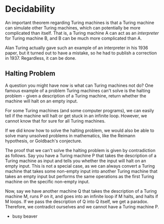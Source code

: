 # Decidability
An important theorem regarding Turing machines is that a Turing machine can simulate other Turing 
machines, which can potentially be more complicated than itself. That is, a Turing machine A can
act as an _interpreter_ for Turing machine B, and B can be much more complicated than A.

Alan Turing actually gave such an example of an interpreter in his 1936 paper, but it turned out to 
have a mistake, so he had to publish a correction in 1937. Regardless, it can be done.

## Halting Problem
A question you might have now is what can Turing machines not do? One famous example of a problem
Turing machines can't solve is the halting problem - given a description of a Turing machine, return 
whether the machine will halt on an empty input.

For some Turing machines (and some computer programs), we can easily tell if the machine will halt
or get stuck in an infinite loop. However, we cannot know that for sure for all Turing machines.

If we did know how to solve the halting problem, we would also be able to solve many unsolved 
problems in mathematics, like the Reimann hypothesis, or Goldbach's conjecture.

The proof that we can't solve the halting problem is given by contradiction as follows. Say you have
a Turing machine P that takes the description of a Turing machine as input and tells you whether the 
input will halt on an empty input. This is not a special case, as we can always convert a Turing
machine that takes some non-empty input into another Turing machine that takes an empty input
but performs the same operations as the first Turing machine on the specific non-empty input.

Now, say we have another machine Q that takes the description of a Turing machine M, runs P on it, 
and goes into an infinite loop if M halts, and halts if M loops. If we pass the description of Q into
Q itself, we get a paradox. Therefore, we contradict ourselves and we cannot have a Turing machine P.

- busy beaver